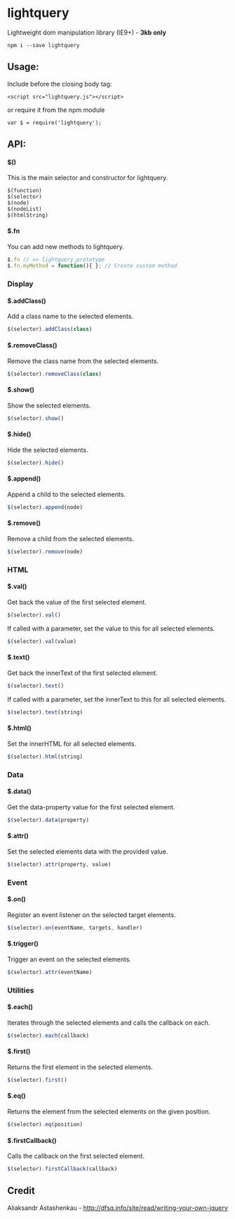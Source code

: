 # lightquery
Lightweight dom manipulation library (IE9+) - **3kb only**
```
npm i --save lightquery
```

## Usage:
Include before the closing body tag:
```
<script src="lightquery.js"></script>
```
or require it from the npm module
```
var $ = require('lightquery');
```

## API:
#### $()

This is the main selector and constructor for lightquery.
```
$(function)
$(selector)
$(node)
$(nodeList)
$(htmlString)
```
#### $.fn
You can add new methods to lightquery.
```js
$.fn // => lightquery.prototype
$.fn.myMethod = function(){ }; // Create custom method
```

### Display
#### $.addClass()
Add a class name to the selected elements.
```js
$(selector).addClass(class)
```
#### $.removeClass()
Remove the class name from the selected elements.
```js
$(selector).removeClass(class)
```
#### $.show()
Show the selected elements.
```js
$(selector).show()
```
#### $.hide()
Hide the selected elements.
```js
$(selector).hide()
```
#### $.append()
Append a child to the selected elements.
```js
$(selector).append(node)
```
#### $.remove()
Remove a child from the selected elements.
```js
$(selector).remove(node)
```

### HTML
#### $.val()
Get back the value of the first selected element.
```js
$(selector).val()
```
If called with a parameter, set the value to this for all selected elements.
```js
$(selector).val(value)
```
#### $.text()
Get back the innerText of the first selected element.
```js
$(selector).text()
```
If called with a parameter, set the innerText to this for all selected elements.
```js
$(selector).text(string)
```
#### $.html()
Set the innerHTML for all selected elements.
```js
$(selector).html(string)
```

### Data
#### $.data()
Get the data-property value for the first selected element.
```js
$(selector).data(property)
```
#### $.attr()
Set the selected elements data with the provided value.
```js
$(selector).attr(property, value)
```

### Event
#### $.on()
Register an event listener on the selected target elements.
```js
$(selector).on(eventName, targets, handler)
```

#### $.trigger()
Trigger an event on the selected elements.
```js
$(selector).attr(eventName)
```

### Utilities
#### $.each()
Iterates through the selected elements and calls the callback on each.
```js
$(selector).each(callback)
```
#### $.first()
Returns the first element in the selected elements.
```js
$(selector).first()
```
#### $.eq()
Returns the element from the selected elements on the given position.
```js
$(selector).eq(position)
```

#### $.firstCallback()
Calls the callback on the first selected element.
```js
$(selector).firstCallback(callback)
```

## Credit
Aliaksandr Astashenkau - http://dfsq.info/site/read/writing-your-own-jquery
